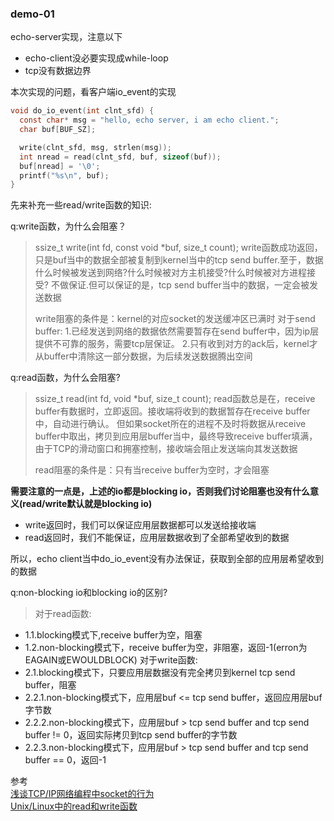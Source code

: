### demo-01

echo-server实现，注意以下
- echo-client没必要实现成while-loop
- tcp没有数据边界

本次实现的问题，看客户端io_event的实现
```c
void do_io_event(int clnt_sfd) {
  const char* msg = "hello, echo server, i am echo client.";
  char buf[BUF_SZ];

  write(clnt_sfd, msg, strlen(msg));
  int nread = read(clnt_sfd, buf, sizeof(buf));
  buf[nread] = '\0';
  printf("%s\n", buf);
}
```

先来补充一些read/write函数的知识:

q:write函数，为什么会阻塞？
>ssize_t write(int fd, const void *buf, size_t count);
write函数成功返回，只是buf当中的数据全部被复制到kernel当中的tcp send buffer.至于，数据什么时候被发送到网络?什么时候被对方主机接受?什么时候被对方进程接受?
不做保证.但可以保证的是，tcp send buffer当中的数据，一定会被发送数据
>
>write阻塞的条件是：kernel的对应socket的发送缓冲区已满时
对于send buffer:
1.已经发送到网络的数据依然需要暂存在send buffer中，因为ip层提供不可靠的服务，需要tcp层保证。
2.只有收到对方的ack后，kernel才从buffer中清除这一部分数据，为后续发送数据腾出空间

q:read函数，为什么会阻塞?
>ssize_t read(int fd, void *buf, size_t count);
read函数总是在，receive buffer有数据时，立即返回。接收端将收到的数据暂存在receive buffer中，自动进行确认。
但如果socket所在的进程不及时将数据从receive buffer中取出，拷贝到应用层buffer当中，最终导致receive buffer填满，由于TCP的滑动窗口和拥塞控制，接收端会阻止发送端向其发送数据
>
>read阻塞的条件是：只有当receive buffer为空时，才会阻塞

**需要注意的一点是，上述的io都是blocking io，否则我们讨论阻塞也没有什么意义(read/write默认就是blocking io)**<br>
- write返回时，我们可以保证应用层数据都可以发送给接收端
- read返回时，我们不能保证，应用层数据收到了全部希望收到的数据

所以，echo client当中do_io_event没有办法保证，获取到全部的应用层希望收到的数据

q:non-blocking io和blocking io的区别?
>对于read函数:
- 1.1.blocking模式下,receive buffer为空，阻塞
- 1.2.non-blocking模式下，receive buffer为空，非阻塞，返回-1(erron为EAGAIN或EWOULDBLOCK)
对于write函数:
- 2.1.blocking模式下，只要应用层数据没有完全拷贝到kernel tcp send buffer，阻塞
- 2.2.1.non-blocking模式下，应用层buf <= tcp send buffer，返回应用层buf字节数
- 2.2.2.non-blocking模式下，应用层buf > tcp send buffer and tcp send buffer != 0，返回实际拷贝到tcp send buffer的字节数
- 2.2.3.non-blocking模式下，应用层buf > tcp send buffer and tcp send buffer == 0，返回-1

参考<br>
[浅谈TCP/IP网络编程中socket的行为](https://www.cnblogs.com/promise6522/archive/2012/03/03/2377935.html)<br>
[Unix/Linux中的read和write函数](https://www.cnblogs.com/xiehongfeng100/p/4619451.html)